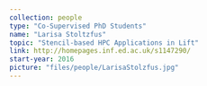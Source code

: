 ```yaml
---
collection: people
type: "Co-Supervised PhD Students"
name: "Larisa Stoltzfus"
topic: "Stencil-based HPC Applications in Lift"
link: http://homepages.inf.ed.ac.uk/s1147290/
start-year: 2016
picture: "files/people/LarisaStolzfus.jpg"
---
```

